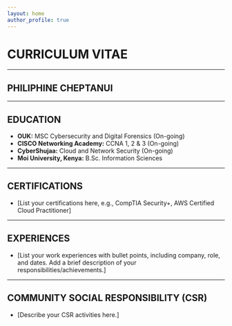 ```yaml
---
layout: home
author_profile: true
---
```


# CURRICULUM VITAE

---

## PHILIPHINE CHEPTANUI

---

## EDUCATION

* **OUK:** MSC Cybersecurity and Digital Forensics (On-going)
* **CISCO Networking Academy:** CCNA 1, 2 & 3 (On-going)
* **CyberShujaa:** Cloud and Network Security (On-going)
* **Moi University, Kenya:** B.Sc. Information Sciences

---

## CERTIFICATIONS

* [List your certifications here, e.g., CompTIA Security+, AWS Certified Cloud Practitioner]

---

## EXPERIENCES

* [List your work experiences with bullet points, including company, role, and dates. Add a brief description of your responsibilities/achievements.]

---

## COMMUNITY SOCIAL RESPONSIBILITY (CSR)

* [Describe your CSR activities here.]
